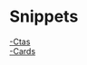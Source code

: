 # Snippets
[-Ctas](./snippets/all.html?name=cta) <br>
[-Cards](./snippets/all.html?name=card) <br>

